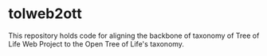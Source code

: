 tolweb2ott
==========

This repository holds code for aligning the backbone of taxonomy of Tree of Life Web Project to the Open Tree of Life's taxonomy.
